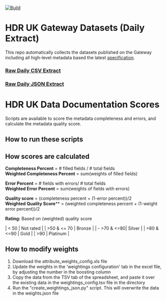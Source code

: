 [![Build](https://github.com/HDRUK/datasets/workflows/collect-datasets/badge.svg)](https://github.com/HDRUK/datasets/actions?query=workflow%3Acollect-datasets)

# HDR UK Gateway Datasets (Daily Extract)

This repo automatically collects the datasets published on the Gateway including all high-level metadata based the latest [specification](https://www.hdruk.ac.uk/wp-content/uploads/2019/12/MVP-Metadata-Specification_Final-v1.1.7.pdf).

### [Raw Daily CSV Extract](https://raw.githubusercontent.com/HDRUK/datasets/master/datasets.csv)

### [Raw Daily JSON Extract](https://raw.githubusercontent.com/HDRUK/datasets/master/datasets.json)

# HDR UK Data Documentation Scores

Scripts are available to score the metadata completeness and errors, and calculate the metadata quality score.

## How to run these scripts

## How scores are calculated

**Completeness Percent** = # filled fields / # total fields  
**Weighted Completeness Percent** = sum(weights of filled fields)

**Error Percent** = # fields with errors/ # total fields  
**Weighted Error Percent** = sum(weights of fields with errors)

**Quality score** = (completeness percent + (1-error percent))/2  
**Weighted Quality Score**** = (weighted completeness percent + (1-weight error percent))/2

**Rating:** Based on (weighted) quality score 

| < 50 | Not rated |
| >50 & <= 70 | Bronze |
| - >70 & <=80|  Silver |
| >80 & <=90 | Gold |
| >90 | Platinum |

## How to modify weights

1. Download the attribute_weights_config.xls file
2. Update the weights in the 'weightings configuration' tab in the excel file, by adjusting the number in the boosting column
3. Copy the data from the TSV tab of the spreadsheet, and paste it over the existing data in the weightings_config.tsv file in the directory
4. Run the "create_weightings_json.py" script.  This will overwrite the data in the weights.json file

